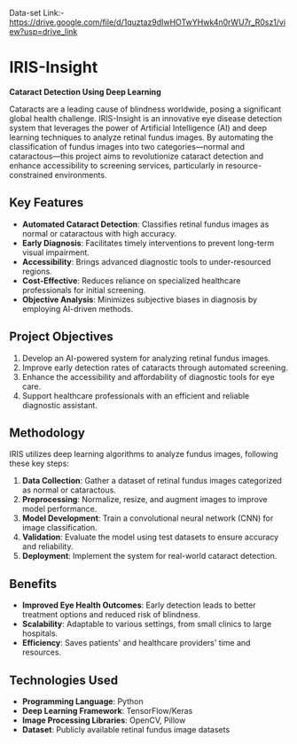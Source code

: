 Data-set Link:-   https://drive.google.com/file/d/1quztaz9dIwHOTwYHwk4n0rWU7r_R0sz1/view?usp=drive_link


# IRIS-Insight

**Cataract Detection Using Deep Learning**

Cataracts are a leading cause of blindness worldwide, posing a significant global health challenge. IRIS-Insight is an innovative eye disease detection system that leverages the power of Artificial Intelligence (AI) and deep learning techniques to analyze retinal fundus images. By automating the classification of fundus images into two categories—normal and cataractous—this project aims to revolutionize cataract detection and enhance accessibility to screening services, particularly in resource-constrained environments.

## Key Features
- **Automated Cataract Detection**: Classifies retinal fundus images as normal or cataractous with high accuracy.
- **Early Diagnosis**: Facilitates timely interventions to prevent long-term visual impairment.
- **Accessibility**: Brings advanced diagnostic tools to under-resourced regions.
- **Cost-Effective**: Reduces reliance on specialized healthcare professionals for initial screening.
- **Objective Analysis**: Minimizes subjective biases in diagnosis by employing AI-driven methods.

## Project Objectives
1. Develop an AI-powered system for analyzing retinal fundus images.
2. Improve early detection rates of cataracts through automated screening.
3. Enhance the accessibility and affordability of diagnostic tools for eye care.
4. Support healthcare professionals with an efficient and reliable diagnostic assistant.

## Methodology
IRIS utilizes deep learning algorithms to analyze fundus images, following these key steps:
1. **Data Collection**: Gather a dataset of retinal fundus images categorized as normal or cataractous.
2. **Preprocessing**: Normalize, resize, and augment images to improve model performance.
3. **Model Development**: Train a convolutional neural network (CNN) for image classification.
4. **Validation**: Evaluate the model using test datasets to ensure accuracy and reliability.
5. **Deployment**: Implement the system for real-world cataract detection.

## Benefits
- **Improved Eye Health Outcomes**: Early detection leads to better treatment options and reduced risk of blindness.
- **Scalability**: Adaptable to various settings, from small clinics to large hospitals.
- **Efficiency**: Saves patients' and healthcare providers' time and resources.



## Technologies Used
- **Programming Language**: Python
- **Deep Learning Framework**: TensorFlow/Keras
- **Image Processing Libraries**: OpenCV, Pillow
- **Dataset**: Publicly available retinal fundus image datasets


